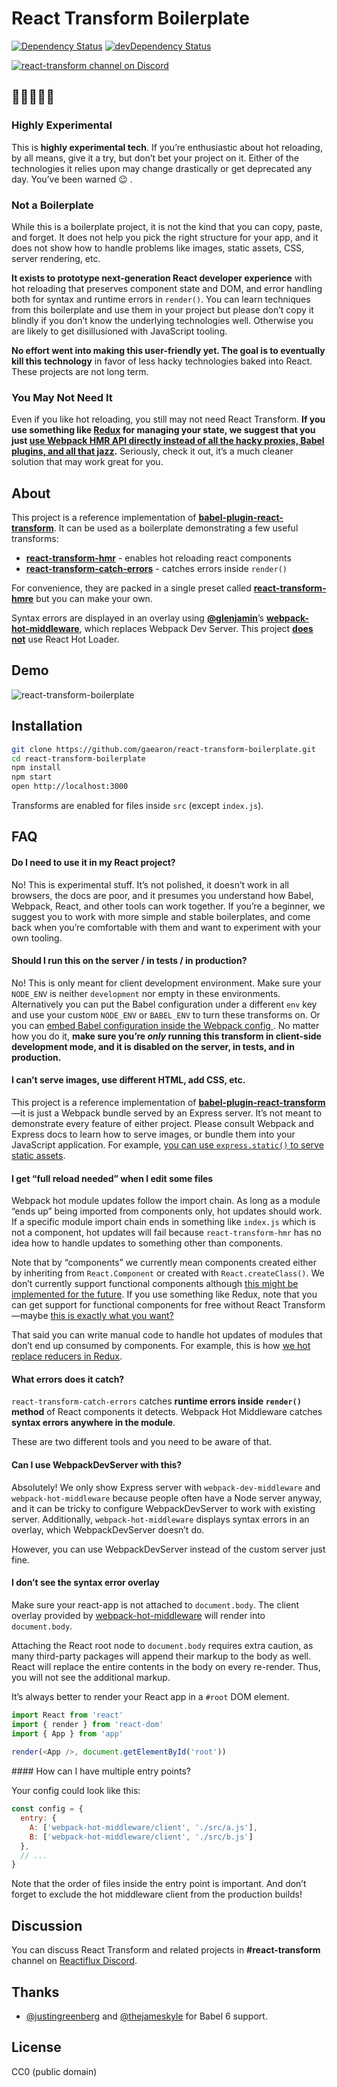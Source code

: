 # React Transform Boilerplate

[![Dependency Status](https://david-dm.org/gaearon/react-transform-boilerplate.svg)](https://david-dm.org/gaearon/react-transform-boilerplate)
[![devDependency Status](https://david-dm.org/gaearon/react-transform-boilerplate/dev-status.svg)](https://david-dm.org/gaearon/react-transform-boilerplate#info=devDependencies)

[![react-transform channel on Discord](https://img.shields.io/badge/discord-react--transform%40reactiflux-61DAFB.svg?style=flat-square)](http://www.reactiflux.com)

## 🚧🚧🚧🚧🚧

### Highly Experimental

This is **highly experimental tech**. If you’re enthusiastic about hot reloading, by all means, give it a try, but don’t bet your project on it. Either of the technologies it relies upon may change drastically or get deprecated any day. You’ve been warned 😉 .

### Not a Boilerplate

While this is a boilerplate project, it is not the kind that you can copy, paste, and forget. It does not help you pick the right structure for your app, and it does not show how to handle problems like images, static assets, CSS, server rendering, etc.

**It exists to prototype next-generation React developer experience** with hot reloading that preserves component state and DOM, and error handling both for syntax and runtime errors in `render()`. You can learn techniques from this boilerplate and use them in your project but please don’t copy it blindly if you don’t know the underlying technologies well. Otherwise you are likely to get disillusioned with JavaScript tooling.

**No effort went into making this user-friendly yet. The goal is to eventually kill this technology** in favor of less hacky technologies baked into React. These projects are not long term.

### You May Not Need It

Even if you like hot reloading, you still may not need React Transform. **If you use something like [Redux](https://github.com/reactjs/redux) for managing your state, we suggest that you just [use Webpack HMR API directly instead of all the hacky proxies, Babel plugins, and all that jazz](https://github.com/reactjs/redux/pull/1455).** Seriously, check it out, it’s a much cleaner solution that may work great for you.

## About

This project is a reference implementation of **[babel-plugin-react-transform](https://github.com/gaearon/babel-plugin-react-transform)**. It can be used as a boilerplate demonstrating a few useful transforms:

* [**react-transform-hmr**](https://github.com/gaearon/react-transform-hmr) - enables hot reloading react components
* [**react-transform-catch-errors**](https://github.com/gaearon/react-transform-catch-errors) - catches errors inside `render()`

For convenience, they are packed in a single preset called [**react-transform-hmre**](https://github.com/danmartinez101/babel-preset-react-hmre) but you can make your own.

Syntax errors are displayed in an overlay using **[@glenjamin](https://github.com/glenjamin)**’s **[webpack-hot-middleware](https://github.com/glenjamin/webpack-hot-middleware)**, which replaces Webpack Dev Server. This project **[does not](https://medium.com/@dan_abramov/the-death-of-react-hot-loader-765fa791d7c4)** use React Hot Loader.

## Demo

![react-transform-boilerplate](https://cloud.githubusercontent.com/assets/1539088/11611771/ae1a6bd8-9bac-11e5-9206-42447e0fe064.gif)

## Installation

```bash
git clone https://github.com/gaearon/react-transform-boilerplate.git
cd react-transform-boilerplate
npm install
npm start
open http://localhost:3000
```

Transforms are enabled for files inside `src` (except `index.js`).

## FAQ

#### Do I need to use it in my React project?

No! This is experimental stuff. It’s not polished, it doesn’t work in all browsers, the docs are poor, and it presumes you understand how Babel, Webpack, React, and other tools can work together. If you’re a beginner, we suggest you to work with more simple and stable boilerplates, and come back when you’re comfortable with them and want to experiment with your own tooling.

#### Should I run this on the server / in tests / in production?

No! This is only meant for client development environment. Make sure your `NODE_ENV` is neither `development` nor empty in these environments. Alternatively you can put the Babel configuration under a different `env` key and use your custom `NODE_ENV` or `BABEL_ENV` to turn these transforms on. Or you can [embed Babel configuration inside the Webpack config ](https://github.com/babel/babel-loader#options). No matter how you do it, **make sure you’re *only* running this transform in client-side development mode, and it is disabled on the server, in tests, and in production.**

#### I can’t serve images, use different HTML, add CSS, etc.

This project is a reference implementation of **[babel-plugin-react-transform](https://github.com/gaearon/babel-plugin-react-transform)**—it is just a Webpack bundle served by an Express server. It’s not meant to demonstrate every feature of either project. Please consult Webpack and Express docs to learn how to serve images, or bundle them into your JavaScript application. For example, [you can use `express.static()` to serve static assets](https://github.com/gaearon/react-transform-boilerplate/pull/52).

#### I get “full reload needed” when I edit some files

Webpack hot module updates follow the import chain. As long as a module “ends up” being imported from components only, hot updates should work. If a specific module import chain ends in something like `index.js` which is not a component, hot updates will fail because `react-transform-hmr` has no idea how to handle updates to something other than components.

Note that by “components” we currently mean components created either by inheriting from `React.Component` or created with `React.createClass()`. We don’t currently support functional components although [this might be implemented for the future](https://github.com/gaearon/babel-plugin-react-transform/issues/57). If you use something like Redux, note that you can get support for functional components for free without React Transform—maybe [this is exactly what you want?](https://github.com/reactjs/redux/pull/1455)

That said you can write manual code to handle hot updates of modules that don’t end up consumed by components. For example, this is how [we hot replace reducers in Redux](https://github.com/reactjs/redux/blob/952b45d6d74f1789ddc4ed05043a2c6e1a5ea808/examples/async/store/configureStore.js#L13-L19).

#### What errors does it catch?

`react-transform-catch-errors` catches **runtime errors inside `render()` method** of React components it detects.
Webpack Hot Middleware catches **syntax errors anywhere in the module**.

These are two different tools and you need to be aware of that.

#### Can I use WebpackDevServer with this?

Absolutely! We only show Express server with `webpack-dev-middleware` and `webpack-hot-middleware` because people often have a Node server anyway, and it can be tricky to configure WebpackDevServer to work with existing server. Additionally, `webpack-hot-middleware` displays syntax errors in an overlay, which WebpackDevServer doesn’t do.

However, you can use WebpackDevServer instead of the custom server just fine.

#### I don’t see the syntax error overlay

Make sure your react-app is not attached to `document.body`. The client overlay provided by [webpack-hot-middleware](https://github.com/glenjamin/webpack-hot-middleware) will render into `document.body`. 

Attaching the React root node to `document.body` requires extra caution, as many third-party packages will append their markup to the body as well. React will replace the entire contents in the body on every re-render. Thus, you will not see the additional markup.

It’s always better to render your React app in a `#root` DOM element.

```js
import React from 'react'
import { render } from 'react-dom'
import { App } from 'app'
     
render(<App />, document.getElementById('root'))
```

#### How can I have multiple entry points?

Your config could look like this:

```js
const config = {
  entry: {
    A: ['webpack-hot-middleware/client', './src/a.js'],
    B: ['webpack-hot-middleware/client', './src/b.js']
  },
  // ...
}
```

Note that the order of files inside the entry point is important. And don’t forget to exclude the hot middleware client from the production builds!

## Discussion

You can discuss React Transform and related projects in **#react-transform** channel on [Reactiflux Discord](http://reactiflux.com).

## Thanks

* [@justingreenberg](https://github.com/justingreenberg) and [@thejameskyle](https://github.com/thejameskyle) for Babel 6 support.

## License

CC0 (public domain)
